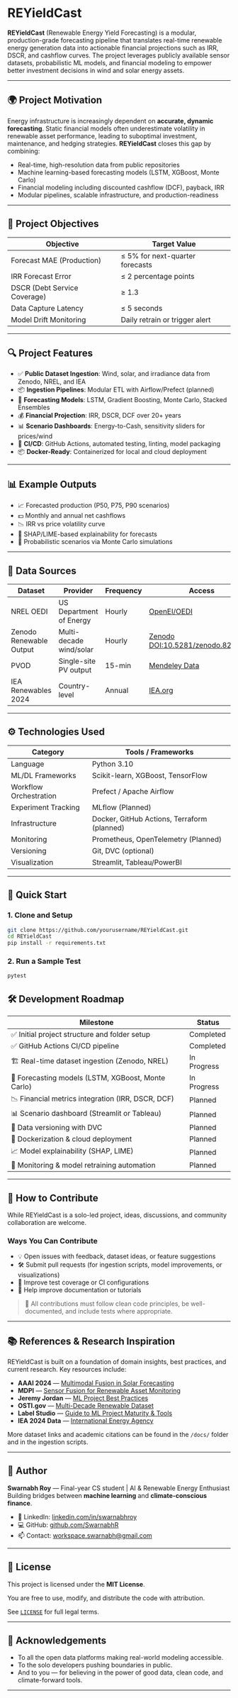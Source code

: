 # REYieldCast

**REYieldCast** (Renewable Energy Yield Forecasting) is a modular, production-grade forecasting pipeline that translates real-time renewable energy generation data into actionable financial projections such as IRR, DSCR, and cashflow curves. The project leverages publicly available sensor datasets, probabilistic ML models, and financial modeling to empower better investment decisions in wind and solar energy assets.

---

## 🌍 Project Motivation

Energy infrastructure is increasingly dependent on **accurate, dynamic forecasting**. Static financial models often underestimate volatility in renewable asset performance, leading to suboptimal investment, maintenance, and hedging strategies. **REYieldCast** closes this gap by combining:

- Real-time, high-resolution data from public repositories
- Machine learning-based forecasting models (LSTM, XGBoost, Monte Carlo)
- Financial modeling including discounted cashflow (DCF), payback, IRR
- Modular pipelines, scalable infrastructure, and production-readiness

---

## 🎯 Project Objectives

| Objective                         | Target Value                     |
|----------------------------------|----------------------------------|
| Forecast MAE (Production)        | ≤ 5% for next-quarter forecasts  |
| IRR Forecast Error               | ≤ 2 percentage points            |
| DSCR (Debt Service Coverage)     | ≥ 1.3                            |
| Data Capture Latency             | ≤ 5 seconds                      |
| Model Drift Monitoring           | Daily retrain or trigger alert  |

---

## 🔍 Project Features

- ✅ **Public Dataset Ingestion**: Wind, solar, and irradiance data from Zenodo, NREL, and IEA
- 📦 **Ingestion Pipelines**: Modular ETL with Airflow/Prefect (planned)
- 🤖 **Forecasting Models**: LSTM, Gradient Boosting, Monte Carlo, Stacked Ensembles
- 💰 **Financial Projection**: IRR, DSCR, DCF over 20+ years
- 📊 **Scenario Dashboards**: Energy-to-Cash, sensitivity sliders for prices/wind
- 🔁 **CI/CD**: GitHub Actions, automated testing, linting, model packaging
- 📦 **Docker-Ready**: Containerized for local and cloud deployment

---

## 📊 Example Outputs

- 📈 Forecasted production (P50, P75, P90 scenarios)
- 💵 Monthly and annual net cashflows
- 📉 IRR vs price volatility curve
- 🧩 SHAP/LIME-based explainability for forecasts
- 🧮 Probabilistic scenarios via Monte Carlo simulations

---

## 📡 Data Sources

| Dataset | Provider | Frequency | Access |
|--------|----------|-----------|--------|
| NREL OEDI | US Department of Energy | Hourly | [OpenEI/OEDI](https://data.openei.org/) |
| Zenodo Renewable Output | Multi-decade wind/solar | Hourly | [Zenodo DOI:10.5281/zenodo.8240163](https://doi.org/10.5281/zenodo.8240163) |
| PVOD | Single-site PV output | 15-min | [Mendeley Data](https://doi.org/10.17632/gxc6j5btrx.1) |
| IEA Renewables 2024 | Country-level | Annual | [IEA.org](https://www.iea.org/data-and-statistics) |

---

## ⚙️ Technologies Used

| Category              | Tools / Frameworks                    |
|-----------------------|---------------------------------------|
| Language              | Python 3.10                           |
| ML/DL Frameworks      | Scikit-learn, XGBoost, TensorFlow     |
| Workflow Orchestration| Prefect / Apache Airflow              |
| Experiment Tracking   | MLflow (Planned)                      |
| Infrastructure        | Docker, GitHub Actions, Terraform (planned) |
| Monitoring            | Prometheus, OpenTelemetry (Planned)  |
| Versioning            | Git, DVC (optional)                   |
| Visualization         | Streamlit, Tableau/PowerBI            |

---

## 🚀 Quick Start

### 1. Clone and Setup

```bash
git clone https://github.com/yourusername/REYieldCast.git
cd REYieldCast
pip install -r requirements.txt
```

### 2. Run a Sample Test

```bash
pytest
```

## 🛠️ Development Roadmap

| Milestone                                      | Status     |
|-----------------------------------------------|------------|
| ✅ Initial project structure and folder setup  | Completed  |
| ✅ GitHub Actions CI/CD pipeline               | Completed  |
| 🏗️  Real-time dataset ingestion (Zenodo, NREL) | In Progress|
| 🧠 Forecasting models (LSTM, XGBoost, Monte Carlo) | In Progress|
| 📉 Financial metrics integration (IRR, DSCR, DCF) | Planned    |
| 📊 Scenario dashboard (Streamlit or Tableau)   | Planned    |
| 🔁 Data versioning with DVC                    | Planned    |
| 🚢 Dockerization & cloud deployment            | Planned    |
| 📈 Model explainability (SHAP, LIME)           | Planned    |
| 🔔 Monitoring & model retraining automation    | Planned    |

---

## 🤝 How to Contribute

While REYieldCast is a solo-led project, ideas, discussions, and community collaboration are welcome.

### Ways You Can Contribute

- 💡 Open issues with feedback, dataset ideas, or feature suggestions
- 🛠 Submit pull requests (for ingestion scripts, model improvements, or visualizations)
- 🧪 Improve test coverage or CI configurations
- 📖 Help improve documentation or tutorials

> 🧩 All contributions must follow clean code principles, be well-documented, and include tests where appropriate.

---

## 📚 References & Research Inspiration

REYieldCast is built on a foundation of domain insights, best practices, and current research. Key resources include:

- **AAAI 2024** — [Multimodal Fusion in Solar Forecasting](https://ojs.aaai.org/index.php/AAAI/article/view/30459)
- **MDPI** — [Sensor Fusion for Renewable Asset Monitoring](https://www.mdpi.com/1996-1073/16/19/6833)
- **Jeremy Jordan** — [ML Project Best Practices](https://www.jeremyjordan.me/ml-projects-guide/)
- **OSTI.gov** — [Multi-Decade Renewable Dataset](https://www.osti.gov/servlets/purl/1883201)
- **Label Studio** — [Guide to ML Project Maturity & Tools](https://labelstud.io/learningcenter/the-complete-guide-to-machine-learning-tools/)
- **IEA 2024 Data** — [International Energy Agency](https://www.iea.org/data-and-statistics/data-product/renewables-2024-dataset)

More dataset links and academic citations can be found in the `/docs/` folder and in the ingestion scripts.

---

## 👤 Author

**Swarnabh Roy** — Final-year CS student | AI & Renewable Energy Enthusiast  
Building bridges between **machine learning** and **climate-conscious finance**.

- 💼 LinkedIn: [linkedin.com/in/swarnabhroy](https://linkedin.com/in/swarnabhroy)
- 💻 GitHub: [github.com/SwarnabhR](https://github.com/SwarnabhR)
- 📫 Contact: [workspace.swarnabh@gmail.com](mailto:workspace.swarnabh@gmail.com)

---

## 📜 License

This project is licensed under the **MIT License**.

You are free to use, modify, and distribute the code with attribution.

See [`LICENSE`](./LICENSE) for full legal terms.

---

## 🌟 Acknowledgements

- To all the open data platforms making real-world modeling accessible.
- To the solo developers pushing boundaries in public.
- And to you — for believing in the power of good data, clean code, and climate-forward tools.

---
